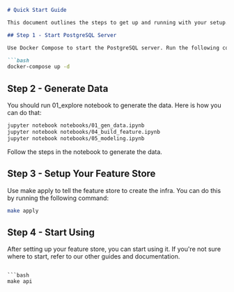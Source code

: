 ```markdown
# Quick Start Guide

This document outlines the steps to get up and running with your setup.

## Step 1 - Start PostgreSQL Server

Use Docker Compose to start the PostgreSQL server. Run the following command:

```bash
docker-compose up -d
```

## Step 2 - Generate Data

You should run 01_explore notebook to generate the data. Here is how you can do that:

```bash
jupyter notebook notebooks/01_gen_data.ipynb
jupyter notebook notebooks/04_build_feature.ipynb
jupyter notebook notebooks/05_modeling.ipynb
```
Follow the steps in the notebook to generate the data.

## Step 3 - Setup Your Feature Store

Use make apply to tell the feature store to create the infra. You can do this by running the following command:

```bash
make apply
```

## Step 4 - Start Using 

After setting up your feature store, you can start using it. If you're not sure where to start, refer to our other guides and documentation.
```

```bash
make api
```